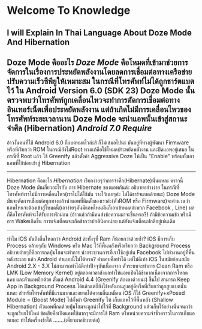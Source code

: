 ﻿# Welcome To Knowledge 
I will Explain In Thai Language About Doze Mode And Hibernation 
-----------------------------------------------------------------------------------------------
Doze Mode คืออะไร
*Doze Mode* คือโหมดที่เข้ามาช่วยการจัดการในเรื่องการประหยัดพลังงานโดยลดการเชื่อมต่อทางเครือข่าย ปรับความเร็วซีพียูให้เหมาะสม ในกรณีที่โทรศัพท์ไม่ได้ถูกชาร์ตแบตไว้
ใน Android Version 6.0 (SDK 23) Doze Mode นั้นตรวจพบว่าโทรศัพท์ถูกเคลื่อนไหวจะทำการตัดการเชื่อมต่อทางอินเทอร์เน็ตเพื่อประหยัดพลังงาน แต่ถ้าเกิดไม่มีการเคลื่อนไหวของโทรศัพท์ระยะเวลานาน Doze Mode จะนำแอพนั้นเข้าสู่สถานะจำศีล (Hibernation) *Android 7.0 Require*
-----------------------------------------------------------------------------------------------
อ้าวงั้นคนที่ใช้ Android 6.0 ก็แบตหมดไวล่ะสิ
ก็ไม่เสมอไปนะ มันอยู่ที่ทางผู้พัฒนา Firmware หรือที่เรียกว่า ROM
ในกรณียังไม่Root ทางแก้คือใช้โหมดประหยัดพลังงาน และปิดแอพอยู่เสมอ
ในกรณีที่ Root แล้ว ใช้ Greenify แล้วตั้งค่า Aggressive Doze ให้เป็น "Enable" พร้อมทั้งเอาแอพที่ใข้บ่อยเข้าสู่ Hibernation 


-----------------------------------------------------------------------------------------------
Hibernation คืออะไร
*Hibernation* เรียกง่ายๆว่าการจำศีล(Hibernate)นั่นแหละ คราวนี้ Doze Mode มันเกี่ยวอะไรกับ การ Hibernate ของแอพกันล่ะ
อธิบายอย่างง่าย ในกรณีที่โทรศัพท์เราไม่มีการเคลื่อนไหว(เราไม่ได้ใช้มัน วางไว้เฉยๆอ่ะ ไม่ได้ชาร์จแบตด้วยนะ) Doze Mode มันจะตัดการเชื่อมต่อทุกทางแล้วนำแอพที่ติดตั้งของเราอ่ะ(ตัวROM หรือ Firmware)จะคำนวนว่าแอพไหนจะต้องเข้าสู่โหมดนี้(เอาง่ายๆมันมีแอพไหนมันก็เอาเข้าหมดอ่ะพวก Facebook , Line) 
ผลก็คือโทรศัพท์จะได้รับการพักผ่อน (อ้าวแล้วถ้ามีคนส่งข้อความมาจะขึ้นหรอ?) ถ้ามีข้อความเข้า หรือมีการ Wakeเกิดขึ้น การแจ้งเตือนจะเกิดช้ากว่าปกตินิดหน่อย แต่ยังแจ้งเตือนปกติอยู่เช่นเดิม

-----------------------------------------------------------------------------------------------
ทำไม iOS มันถึงลื่นไหลกว่า Android ล่ะทั้งๆที่ Ram ก็น้อยกว่าด้วยซ้ำ?
iOS มีการเก็บ Process คล้ายๆกับ Windows หรือ Mac ไว้ที่พื้นหลังหรือเรียกว่า Background Process อธิบายง่ายๆก็คือการกดปุ่มโฮมจะทำการ นำกระบวนการที่เราใช้อยู่เช่น Facebook ไปทำงานอยู่ที่พื้นหลังซะเลย
แล้ว Android ทำแบบนี้ไม่ได้หรอ? คำตอบคือทำได้ แต่ไม่ดีเท่า iOS ในสมัยก่อนสมัย Android 2.X - 3.X ไม่สามารถทำได้ดีเท่าปัจจุบันเนื่องจาก ตัวระบบจะทำการ Clean Ram หรือ LMK (Low Memory Kernel) อยู่ตลอดเวลาส่งผลทำให้แอพเปิดได้ช้ามากเนื่องจากการโหลด แคช และตัวแอพอีกด้วย
ตั้งแต่ Android 4.4 (Greenify ต้องลงด้วยนะ) ขึ้นไป สามารถ Keep App in Background Process ได้แล้วแต่ก็ยังใช้พลังงานสูงอยู่ดีหรือที่เรียกว่าถูกสูบแบตนั่นแหละ สำหรับโทรศัพท์ที่มีแรมมากและอยากได้ความลื่นเหมือน iOS ก็ใช้ Greenify+xPosed Module = (Boost Mode)
ไปตั้งค่า Greenify ให้ เก็บแอพไว้ที่พื้นหลัง (Shallow Hibernation) ตัวแอพที่กดด้วยปุ่มโฮมจะถูกนำไปไว้ที่ Background แล้วเก็บไว้อย่างนั้นจนกว่าจะถูกเรียกใช้ใหม่ ข้อเสียคือเปิดแอพใช้มากๆจะมีการใช้ Ram หรือหน่วยความจำชั่วคราวในการเก็บแอพเยอะ ทำให้เครื่องช้าได้ .......(เดี๋ยวมาอธิบายต่อ)

